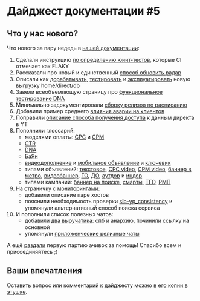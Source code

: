 # Дайджест документации #5

## Что у нас нового?
Что нового за пару недедь в [нашей документации](../../../index.md):

1. Сделали инструкцию [по определению юнит-тестов](../../../guide/troubleshooting/search-flaky-tests.md), которые CI отмечает как FLAKY
2. Рассказали про новый и единственный [способ обновить радар](../../../guide/jeri/radar-update.md)
3. Описали как [дорабатывать](../../../yt-data/yt-direct-db-add-fields.md), [тестировать](../../../yt-data/yt-direct-db-add-fields-testing.md) и [эксплуатировать](../../../yt-data/yt-direct-db-ops.md) новую выгрузку home/direct/db
4. Завели всеобъемлющую страницу про [функциональное тестирование DNA](../../../frontend/dna-functional-testing.md)
1. Минимально задокументировали [сборку релизов по расписанию](../../../releases/concepts-create-release-auto.md)
2. Добавили пример среднего [влияния аварии на клиентов](../../../incidents/spi-ticket.md#impact-clients)
3. Поправили [описание способа получения доступа](../../../guide/analytics/abc-direct-analytics.md) к данным директа в YT
2. Пополнили глоссарий:
   - моделями оплаты: [CPC](../../../glossary/glossary.md#cpc) и [CPM](../../../glossary/glossary.md#cpm)
   - [CTR](../../../glossary/glossary.md#ctr)
   - [DNA](../../../glossary/glossary.md#dna)
   - [БаЯн](../../../glossary/glossary.md#bayan)
   - [видеодополнение](../../../glossary/glossary.md#videoadv) и [мобильное объявление](../../../glossary/glossary.md#mobadv) и [ключевик](../../../glossary/glossary.md#phrase)
   - типами объявлений: [текстовое](../../../glossary/glossary.md#textadv), [CPC video](../../../glossary/glossary.md#cpc_video), [CPM video](../../../glossary/glossary.md#cpm_video), [баннер в метро](../../../glossary/glossary.md#metro), [видеобаннер](../../../glossary/glossary.md#videobanner), [ГО](../../../glossary/glossary.md#GOadv), [ДО](../../../glossary/glossary.md#DOadv), [аутдор](../../../glossary/glossary.md#outdoor) и [индор](../../../glossary/glossary.md#indoor)
   - типами кампаний: [баннер на поиске](../../../glossary/glossary.md#mcbanner), [смарты](../../../glossary/glossary.md#smart), [ТГО](../../../glossary/glossary.md#tgo), [РМП](../../../glossary/glossary.md#rmp)
1. На страничку с [мониторингами](../../../jeri/reference/juggler-alerts.md):
   - добавили описание паре хостов
   - пояснили необходимость проверки [slb-yp_consistency](../../alerts/slb-yp-consistency.md#description) и упомянули альтернативный способ поиска сервиса
1. И пополнили список полезных чатов:
   - добавили [два выручатика](../../chats.md#vyruchatik): спб и анархию, починили ссылку на основной
   - упомянули [приложенческие релизные чаты](../../chats.md#app-release)

А ещё [раздали](https://staff.yandex-team.ru/achievements/achievement/2609) первую партию ачивок за помощь! Спасибо всем и присоединяйтесь ;)

## Ваши впечатления
Оставить вопрос или комментарий к дайджесту можно в [его копии в этушке](https://clubs.at.yandex-team.ru/direct-dev/589).
